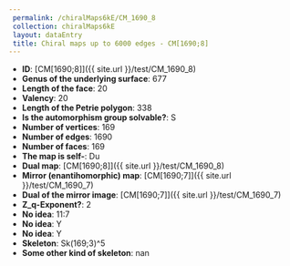 ```yaml
--- 
 permalink: /chiralMaps6kE/CM_1690_8 
 collection: chiralMaps6kE
 layout: dataEntry
 title: Chiral maps up to 6000 edges - CM[1690;8]
---
```


- **ID**: [CM[1690;8]]({{ site.url }}/test/CM_1690_8)
- **Genus of the underlying surface**: 677
- **Length of the face**: 20
- **Valency**: 20
- **Length of the Petrie polygon**: 338
- **Is the automorphism group solvable?**: S
- **Number of vertices**: 169
- **Number of edges**: 1690
- **Number of faces**: 169
- **The map is self-**: Du
- **Dual map**: [CM[1690;8]]({{ site.url }}/test/CM_1690_8)
- **Mirror (enantihomorphic) map**: [CM[1690;7]]({{ site.url }}/test/CM_1690_7)
- **Dual of the mirror image**: [CM[1690;7]]({{ site.url }}/test/CM_1690_7)
- **Z_q-Exponent?**: 2
- **No idea**:  11:7
- **No idea**: Y
- **No idea**: Y
- **Skeleton**: Sk(169;3)^5
- **Some other kind of skeleton**: nan

